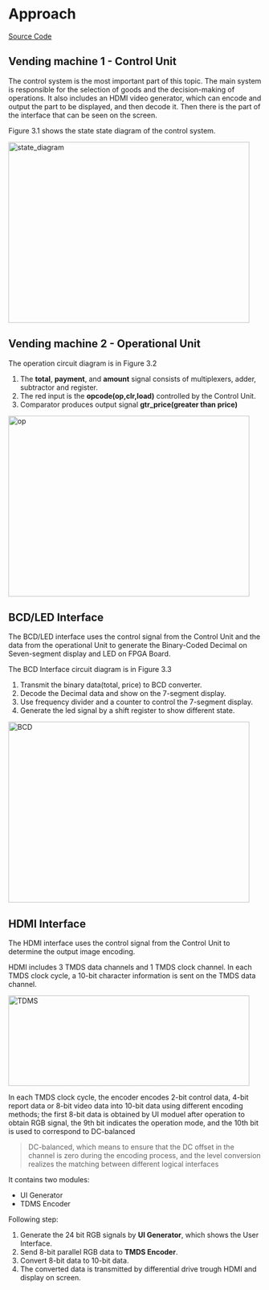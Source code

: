 # Approach

[Source Code](https://mygit.th-deg.de/peihsun/vending_machine/-/tree/main/_source%20code)

## Vending machine 1 - Control Unit

The control system is the most important part of this topic. The main system is responsible for the selection of goods and the decision-making of operations. It also includes an HDMI video generator, which can encode and output the part to be displayed, and then decode it. Then there is the part of the interface that can be seen on the screen.

Figure 3.1 shows the state state diagram of the control system.

<!-- ![state_diagram ](./_image/state_diagram.png) -->
<img alt="state_diagram" src="_images/state_diagram.png" width="480" height="360"/>

## Vending machine 2 - Operational Unit

The operation circuit diagram is in Figure 3.2
1. The **total**, **payment**, and **amount** signal consists of multiplexers, adder, subtractor and register.
2. The red input is the **opcode(op,clr,load)** controlled by the Control Unit.
3. Comparator produces output signal **gtr_price(greater than price)**

<!-- ![op ](./_image/op.png) -->
<img alt="op" src="_images/op.png" width="480" height="360"/>

## BCD/LED Interface

The BCD/LED  interface uses the control signal from the Control Unit and the data from the operational Unit to generate the Binary-Coded Decimal on Seven-segment display and LED on FPGA Board.

The BCD Interface circuit diagram is in Figure 3.3

1. Transmit the binary data(total, price) to BCD converter. 
2. Decode the Decimal data and show on the 7-segment display.
3. Use frequency divider and a counter to control the 7-segment display.
4. Generate the led signal by a shift register to show different state.

<!-- ![BCD ](./_image/BCD.png) -->
<img alt="BCD" src="_images/BCD.png" width="480" height="360">

## HDMI Interface

The HDMI interface uses the control signal from the Control Unit to determine the output image encoding.

HDMI includes 3 TMDS data channels and 1 TMDS clock channel.
In each TMDS clock cycle, a 10-bit character information is sent on the TMDS data channel.

<img alt="TDMS" src="https://www.fpga4fun.com/images/HDMI%20TMDS%20data0.gif" alt="BCD " width="480" height="180">

In each TMDS clock cycle, the encoder encodes 2-bit control data, 4-bit report data or 8-bit video data into 10-bit data using different encoding methods; the first 8-bit data is obtained by UI moduel after operation to obtain RGB signal, the 9th bit indicates the operation mode, and the 10th bit is used to correspond to DC-balanced 

>DC-balanced, which means to ensure that the DC offset in the channel is zero during the encoding process, and the level conversion realizes the matching between different logical interfaces

It contains two modules:
- UI Generator
- TDMS Encoder

Following step:
1. Generate the 24 bit RGB signals by **UI Generator**, which shows the User Interface.
2. Send 8-bit parallel RGB data to **TMDS Encoder**.
3. Convert 8-bit data to 10-bit data.
4. The converted data is transmitted by differential drive trough HDMI and display on screen.
